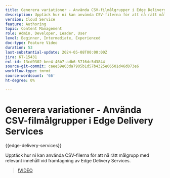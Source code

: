 ```yaml
---
title: Generera variationer - Använda CSV-filmålgrupper i Edge Delivery Services
description: Upptäck hur ni kan använda CSV-filerna för att nå rätt målgrupp med relevant innehåll vid framtagning av Edge Delivery Services.
version: Cloud Service
feature: Authoring
topic: Content Management
role: Admin, Developer, Leader, User
level: Beginner, Intermediate, Experienced
doc-type: Feature Video
duration: 53
last-substantial-update: 2024-05-08T00:00:00Z
jira: KT-15431
exl-id: 13cd9302-bee4-46b7-adb6-5716dc5d3844
source-git-commit: caee59e03da7905b1d57b4325e06501d46d073e6
workflow-type: tm+mt
source-wordcount: '66'
ht-degree: 0%

---
```


# Generera variationer - Använda CSV-filmålgrupper i Edge Delivery Services

{{edge-delivery-services}}

Upptäck hur ni kan använda CSV-filerna för att nå rätt målgrupp med relevant innehåll vid framtagning av Edge Delivery Services.

>[!VIDEO](https://video.tv.adobe.com/v/3428793/?learn=on)

